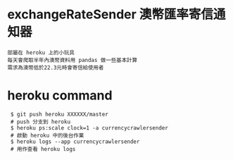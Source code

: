 # exchangeRateSender 澳幣匯率寄信通知器
```
部屬在 heroku 上的小玩具
每天會爬取半年內澳幣資料用 pandas 做一些基本計算
需求為澳幣低於22.3元時會寄信給使用者
```

# heroku command
```
 $ git push heroku XXXXXX/master
 # push 分支到 heroku
 $ heroku ps:scale clock=1 -a currencycrawlersender
 # 啟動 heroku 中的後台作業
 $ heroku logs --app currencycrawlersender
 # 用作查看 heroku logs
```
